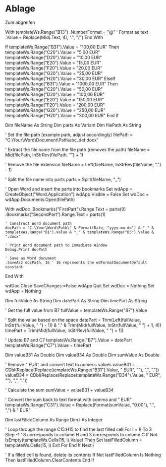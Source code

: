 # Ablage
Zum abgreifen


With templateWs.Range("B13")
    .NumberFormat = "@" ' Format as text
    .Value = Replace(Mid(.Text, 4), ".", "/")
End With






If templateWs.Range("B31").Value = "100,00 EUR" Then
    templateWs.Range("C20").Value = "5,00 EUR"
    templateWs.Range("D20").Value = "10,00 EUR"
    templateWs.Range("E20").Value = "15,00 EUR"
    templateWs.Range("F20").Value = "20,00 EUR"
    templateWs.Range("G20").Value = "25,00 EUR"
    templateWs.Range("H20").Value = "30,00 EUR"
ElseIf templateWs.Range("B31").Value = "1000,00 EUR" Then
    templateWs.Range("C20").Value = "50,00 EUR"
    templateWs.Range("D20").Value = "100,00 EUR"
    templateWs.Range("E20").Value = "150,00 EUR"
    templateWs.Range("F20").Value = "200,00 EUR"
    templateWs.Range("G20").Value = "250,00 EUR"
    templateWs.Range("H20").Value = "300,00 EUR"
End If











Dim fileName As String
Dim parts As Variant
Dim filePath As String

' Set the file path (example path, adjust accordingly)
filePath = "C:\Your\Word\Document\Path\abc_def.docx"

' Extract the file name from the file path (removes the path)
fileName = Mid(filePath, InStrRev(filePath, "\") + 1)

' Remove the file extension
fileName = Left(fileName, InStrRev(fileName, ".") - 1)

' Split the file name into parts
parts = Split(fileName, "_")

' Open Word and insert the parts into bookmarks
Set wdApp = CreateObject("Word.Application")
wdApp.Visible = False
Set wdDoc = wdApp.Documents.Open(filePath)

With wdDoc
    .Bookmarks("FirstPart").Range.Text = parts(0)
    .Bookmarks("SecondPart").Range.Text = parts(1)

    ' Construct Word document path
    docPath = "C:\Your\Word\Path\" & Format(Date, "yyyy-mm-dd") & "_" & templateWs.Range("B1").Value & "_" & templateWs.Range("B5").Value & ".docx"

    ' Print Word document path to Immediate Window
    Debug.Print docPath

    ' Save as Word document
    .SaveAs2 docPath, 16 ' 16 represents the wdFormatDocumentDefault constant
End With

wdDoc.Close SaveChanges:=False
wdApp.Quit
Set wdDoc = Nothing
Set wdApp = Nothing








Dim fullValue As String
Dim datePart As String
Dim timePart As String

' Get the full value from B7
fullValue = templateWs.Range("B7").Value

' Split the value based on the space
datePart = Trim(Left(fullValue, InStr(fullValue, " ") - 1)) & "." & Trim(Mid(fullValue, InStr(fullValue, " ") + 1, 4))
timePart = Trim(Mid(fullValue, InStrRev(fullValue, " ") + 1))

' Update B7 and C7
templateWs.Range("B7").Value = datePart
templateWs.Range("C7").Value = timePart






Dim valueB31 As Double
Dim valueB34 As Double
Dim sumValue As Double

' Remove " EUR" and convert text to numeric values
valueB31 = CDbl(Replace(Replace(templateWs.Range("B31").Value, " EUR", ""), ",", "."))
valueB34 = CDbl(Replace(Replace(templateWs.Range("B34").Value, " EUR", ""), ",", "."))

' Calculate the sum
sumValue = valueB31 + valueB34

' Convert the sum back to text format with comma and " EUR"
templateWs.Range("C31").Value = Replace(Format(sumValue, "0.00"), ".", ",") & " EUR"







Dim lastFilledColumn As Range
Dim i As Integer

' Loop through the range C15:H15 to find the last filled cell
For i = 8 To 3 Step -1 ' 8 corresponds to column H and 3 corresponds to column C
    If Not IsEmpty(templateWs.Cells(15, i).Value) Then
        Set lastFilledColumn = templateWs.Cells(15, i)
        Exit For
    End If
Next i

' If a filled cell is found, delete its contents
If Not lastFilledColumn Is Nothing Then
    lastFilledColumn.ClearContents
End If

